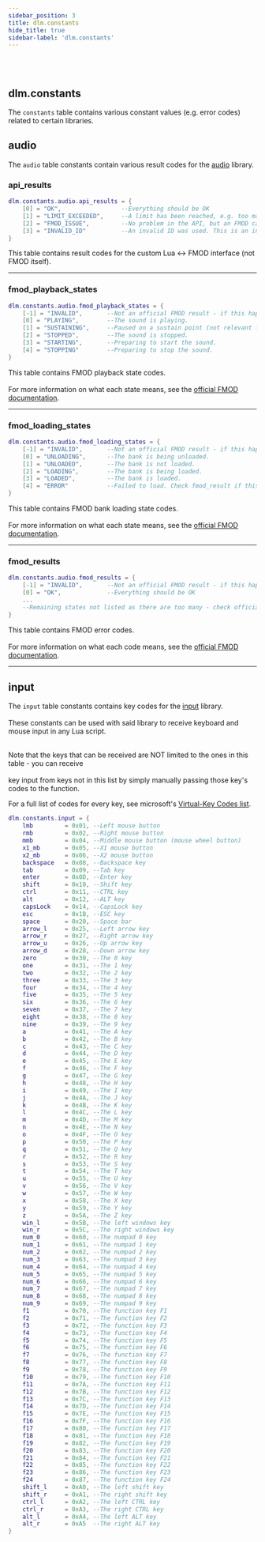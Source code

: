 ```yaml
---
sidebar_position: 3
title: dlm.constants
hide_title: true
sidebar-label: 'dlm.constants'
---
```


<br></br>

## dlm.constants

The <code>constants</code> table contains various constant values (e.g. error codes) related to certain libraries.

## audio

The <code>audio</code> table constants contain various result codes for the [audio](/modapis/DLM/Static-Functions/dlm.audio) library.

### api_results

```lua
dlm.constants.audio.api_results = {
	[0] = "OK",					--Everything should be OK
	[1] = "LIMIT_EXCEEDED",		--A limit has been reached, e.g. too many event instances
	[2] = "FMOD_ISSUE",			--No problem in the API, but an FMOD call failed. Check fmod_result for more information.
	[3] = "INVALID_ID"			--An invalid ID was used. This is an internal problem and should be reported if it happens.
}
```

This table contains result codes for the custom Lua <-> FMOD interface (not FMOD itself).

---

### fmod_playback_states

```lua
dlm.constants.audio.fmod_playback_states = {
	[-1] = "INVALID",		--Not an official FMOD result - if this happens, check api_result for more information.
	[0] = "PLAYING",		--The sound is playing.
	[1] = "SUSTAINING",		--Paused on a sustain point (not relevant for DLM).
	[2] = "STOPPED",		--The sound is stopped.
	[3] = "STARTING",		--Preparing to start the sound.
	[4] = "STOPPING"		--Preparing to stop the sound.
}
```

This table contains FMOD playback state codes. <br></br>
For more information on what each state means, see the [official FMOD documentation](https://www.fmod.com/docs/2.01/api/studio-api-common.html#fmod_studio_playback_state).

---

### fmod_loading_states

```lua
dlm.constants.audio.fmod_loading_states = {
	[-1] = "INVALID",		--Not an official FMOD result - if this happens, check api_result for more information.
	[0] = "UNLOADING",		--The bank is being unloaded.
	[1] = "UNLOADED",		--The bank is not loaded.
	[2] = "LOADING",		--The bank is being loaded.
	[3] = "LOADED",			--The bank is loaded.
	[4] = "ERROR"			--Failed to load. Check fmod_result if this happens.
}
```

This table contains FMOD bank loading state codes. <br></br>
For more information on what each state means, see the [official FMOD documentation](https://www.fmod.com/docs/2.01/api/studio-api-common.html#fmod_studio_loading_state).

---

### fmod_results

```lua
dlm.constants.audio.fmod_results = {
	[-1] = "INVALID",		--Not an official FMOD result - if this happens, check api_result for more information.
	[0] = "OK",				--Everything should be OK
	...
	--Remaining states not listed as there are too many - check official FMOD docs.
}
```

This table contains FMOD error codes. <br></br>
For more information on what each code means, see the [official FMOD documentation](https://www.fmod.com/docs/2.01/api/core-api-common.html#fmod_result).

---

## input

The <code>input</code> table constants contains key codes for the [input](/modapis/DLM/Static-Functions/dlm.input) library. <br></br>
These constants can be used with said library to receive keyboard and mouse input in any Lua script. <br></br>

Note that the keys that can be received are NOT limited to the ones in this table - you can receive <br></br>
key input from keys not in this list by simply manually passing those key's codes to the function.

For a full list of codes for every key, see microsoft's [Virtual-Key Codes list](https://learn.microsoft.com/en-us/windows/win32/inputdev/virtual-key-codes).

```lua
dlm.constants.input = {
	lmb 		= 0x01,	--Left mouse button
	rmb 		= 0x02,	--Right mouse button
	mmb 		= 0x04,	--Middle mouse button (mouse wheel button)
	x1_mb 		= 0x05,	--X1 mouse button
	x2_mb 		= 0x06,	--X2 mouse button
	backspace 	= 0x08,	--Backspace key
	tab 		= 0x09,	--Tab key
	enter 		= 0x0D,	--Enter key
	shift 		= 0x10,	--Shift key
	ctrl 		= 0x11,	--CTRL key
	alt 		= 0x12,	--ALT key
	capsLock 	= 0x14,	--CapsLock key
	esc 		= 0x1B,	--ESC key
	space 		= 0x20,	--Space bar
	arrow_l 	= 0x25,	--Left arrow key
	arrow_r 	= 0x27,	--Right arrow key
	arrow_u 	= 0x26,	--Up arrow key
	arrow_d 	= 0x28,	--Down arrow key
	zero 		= 0x30,	--The 0 key
	one 		= 0x31,	--The 1 key
	two 		= 0x32,	--The 2 key
	three 		= 0x33,	--The 3 key
	four 		= 0x34,	--The 4 key
	five 		= 0x35,	--The 5 key
	six 		= 0x36,	--The 6 key
	seven 		= 0x37,	--The 7 key
	eight 		= 0x38,	--The 8 key
	nine 		= 0x39,	--The 9 key
	a 			= 0x41,	--The A key
	b 			= 0x42,	--The B key
	c 			= 0x43,	--The C key
	d 			= 0x44,	--The D key
	e 			= 0x45,	--The E key
	f 			= 0x46,	--The F key
	g 			= 0x47,	--The G key
	h 			= 0x48,	--The H key
	i 			= 0x49,	--The I key
	j 			= 0x4A,	--The J key
	k 			= 0x4B,	--The K key
	l 			= 0x4C,	--The L key
	m 			= 0x4D,	--The M key
	n 			= 0x4E,	--The N key
	o 			= 0x4F,	--The O key
	p 			= 0x50,	--The P key
	q 			= 0x51,	--The Q key
	r 			= 0x52,	--The R key
	s 			= 0x53,	--The S key
	t 			= 0x54,	--The T key
	u 			= 0x55,	--The U key
	v 			= 0x56,	--The V key
	w 			= 0x57,	--The W key
	x 			= 0x58,	--The X key
	y 			= 0x59,	--The Y key
	z 			= 0x5A,	--The Z key
	win_l 		= 0x5B,	--The left windows key
	win_r 		= 0x5C,	--The right windows key
	num_0 		= 0x60,	--The numpad 0 key
	num_1 		= 0x61,	--The numpad 1 key
	num_2 		= 0x62,	--The numpad 2 key
	num_3 		= 0x63,	--The numpad 3 key
	num_4 		= 0x64,	--The numpad 4 key
	num_5 		= 0x65,	--The numpad 5 key
	num_6 		= 0x66,	--The numpad 6 key
	num_7 		= 0x67,	--The numpad 7 key
	num_8 		= 0x68,	--The numpad 8 key
	num_9 		= 0x69,	--The numpad 9 key
	f1 			= 0x70,	--The function key F1
	f2 			= 0x71,	--The function key F2
	f3 			= 0x72,	--The function key F3
	f4 			= 0x73,	--The function key F4
	f5 			= 0x74,	--The function key F5
	f6 			= 0x75,	--The function key F6
	f7 			= 0x76,	--The function key F7
	f8 			= 0x77,	--The function key F8
	f9 			= 0x78,	--The function key F9
	f10 		= 0x79,	--The function key F10
	f11 		= 0x7A,	--The function key F11
	f12 		= 0x7B,	--The function key F12
	f13 		= 0x7C,	--The function key F13
	f14 		= 0x7D,	--The function key F14
	f15 		= 0x7E,	--The function key F15
	f16 		= 0x7F,	--The function key F16
	f17 		= 0x80,	--The function key F17
	f18 		= 0x81,	--The function key F18
	f19 		= 0x82,	--The function key F19
	f20 		= 0x83,	--The function key F20
	f21 		= 0x84,	--The function key F21
	f22 		= 0x85,	--The function key F22
	f23 		= 0x86,	--The function key F23
	f24 		= 0x87,	--The function key F24
	shift_l 	= 0xA0,	--The left shift key
	shift_r 	= 0xA1,	--The right shift key
	ctrl_l 		= 0xA2,	--The left CTRL key
	ctrl_r 		= 0xA3,	--The right CTRL key
	alt_l 		= 0xA4,	--The left ALT key
	alt_r 		= 0xA5	--The right ALT key
}
```


